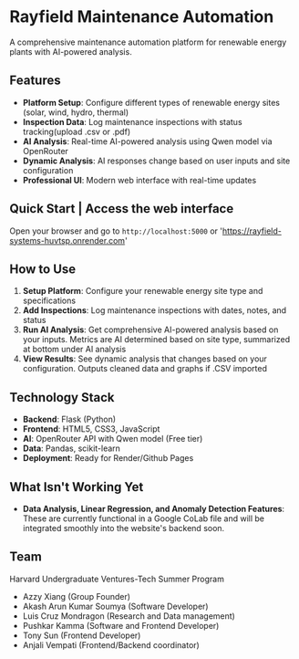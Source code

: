 # Rayfield Maintenance Automation

A comprehensive maintenance automation platform for renewable energy plants with AI-powered analysis.

## Features

- **Platform Setup**: Configure different types of renewable energy sites (solar, wind, hydro, thermal)
- **Inspection Data**: Log maintenance inspections with status tracking(upload .csv or .pdf)
- **AI Analysis**: Real-time AI-powered analysis using Qwen model via OpenRouter
- **Dynamic Analysis**: AI responses change based on user inputs and site configuration
- **Professional UI**: Modern web interface with real-time updates

## Quick Start | Access the web interface
   Open your browser and go to `http://localhost:5000` or 'https://rayfield-systems-huvtsp.onrender.com'

## How to Use

1. **Setup Platform**: Configure your renewable energy site type and specifications
2. **Add Inspections**: Log maintenance inspections with dates, notes, and status
3. **Run AI Analysis**: Get comprehensive AI-powered analysis based on your inputs. Metrics are AI determined based on site type, summarized at bottom under AI analysis
4. **View Results**: See dynamic analysis that changes based on your configuration. Outputs cleaned data and graphs if .CSV imported

## Technology Stack

- **Backend**: Flask (Python)
- **Frontend**: HTML5, CSS3, JavaScript
- **AI**: OpenRouter API with Qwen model (Free tier)
- **Data**: Pandas, scikit-learn
- **Deployment**: Ready for Render/Github Pages

## What Isn't Working Yet
- **Data Analysis, Linear Regression, and Anomaly Detection Features**: These are currently functional in a Google CoLab file and will be integrated smoothly into the website's backend soon.

## Team

Harvard Undergraduate Ventures-Tech Summer Program
- Azzy Xiang (Group Founder)
- Akash Arun Kumar Soumya (Software Developer)
- Luis Cruz Mondragon (Research and Data management)
- Pushkar Kamma (Software and Frontend Developer)
- Tony Sun (Frontend Developer)
- Anjali Vempati (Frontend/Backend coordinator)
